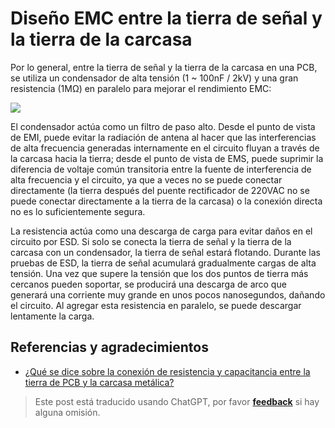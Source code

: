 # Diseño EMC entre la tierra de señal y la tierra de la carcasa

Por lo general, entre la tierra de señal y la tierra de la carcasa en una PCB, se utiliza un condensador de alta tensión (1 ~ 100nF / 2kV) y una gran resistencia (1MΩ) en paralelo para mejorar el rendimiento EMC:

![](https://wiki-media-1253965369.cos.ap-guangzhou.myqcloud.com/img/20220620162528.png)

El condensador actúa como un filtro de paso alto. Desde el punto de vista de EMI, puede evitar la radiación de antena al hacer que las interferencias de alta frecuencia generadas internamente en el circuito fluyan a través de la carcasa hacia la tierra; desde el punto de vista de EMS, puede suprimir la diferencia de voltaje común transitoria entre la fuente de interferencia de alta frecuencia y el circuito, ya que a veces no se puede conectar directamente (la tierra después del puente rectificador de 220VAC no se puede conectar directamente a la tierra de la carcasa) o la conexión directa no es lo suficientemente segura.

La resistencia actúa como una descarga de carga para evitar daños en el circuito por ESD. Si solo se conecta la tierra de señal y la tierra de la carcasa con un condensador, la tierra de señal estará flotando. Durante las pruebas de ESD, la tierra de señal acumulará gradualmente cargas de alta tensión. Una vez que supere la tensión que los dos puntos de tierra más cercanos pueden soportar, se producirá una descarga de arco que generará una corriente muy grande en unos pocos nanosegundos, dañando el circuito. Al agregar esta resistencia en paralelo, se puede descargar lentamente la carga.

## Referencias y agradecimientos

- [¿Qué se dice sobre la conexión de resistencia y capacitancia entre la tierra de PCB y la carcasa metálica?](https://mp.weixin.qq.com/s/vAdoDyBed4uIfISrP0Zeyw)

> Este post está traducido usando ChatGPT, por favor [**feedback**](https://github.com/linyuxuanlin/Wiki_MkDocs/issues/new) si hay alguna omisión.